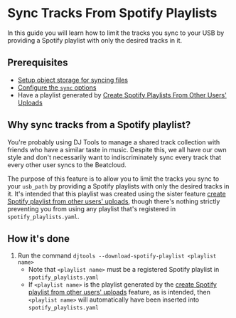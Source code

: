 # Sync Tracks From Spotify Playlists

In this guide you will learn how to limit the tracks you sync to your USB by providing a Spotify playlist with only the desired tracks in it.

## Prerequisites

* [Setup object storage for syncing files](setup_object_storage.md)
* [Configure the `sync` options](../tutorials/getting_started/configuration.md#sync-config)
* Have a playlist generated by [Create Spotify Playlists From Other Users' Uploads](spotify_playlist_from_upload.md)

## Why sync tracks from a Spotify playlist?
You're probably using DJ Tools to manage a shared track collection with friends who have a similar taste in music. Despite this, we all have our own style and don't necessarily want to indiscriminately sync every track that every other user syncs to the Beatcloud.

The purpose of this feature is to allow you to limit the tracks you sync to your `usb_path` by providing a Spotify playlists with only the desired tracks in it. It's intended that this playlist was created using the sister feature [create Spotify playlist from other users' uploads](spotify_playlist_from_upload.md), though there's nothing strictly preventing you from using any playlist that's registered in `spotify_playlists.yaml`.

## How it's done

1. Run the command `djtools --download-spotify-playlist <playlist name>`
    - Note that `<playlist name>` must be a registered Spotify playlist in `spotify_playlists.yaml`
    - If `<playlist name>` is the playlist generated by the [create Spotify playlist from other users' uploads](spotify_playlist_from_upload.md) feature, as is intended, then `<playlist name>` will automatically have been inserted into `spotify_playlists.yaml`
